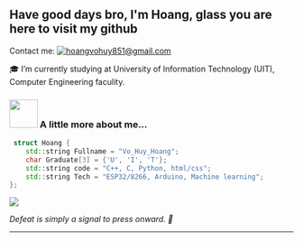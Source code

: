 ## Have good days bro, I'm Hoang, glass you are here to visit my github

Contact me:   [![hoangvohuy851@gmail.com](https://img.shields.io/badge/email-D14836?style=flat&logo=gmail&logoColor=white)](mailto:hoangvohuy851@gmail.com) 

🎓 I’m currently studying at University of Information Technology (UIT), Computer Engineering faculity.<br>

### <img src="https://media.giphy.com/media/VgCDAzcKvsR6OM0uWg/giphy.gif" width="50"> A little more about me...  

```C++
 struct Hoang {
    std::string Fullname = "Vo_Huy_Hoang";
    char Graduate[3] = {'U', 'I', 'T'};
    std::string code = "C++, C, Python, html/css";
    std::string Tech = "ESP32/8266, Arduino, Machine learning";
};


```

[![](https://visitcount.itsvg.in/api?id=Honf103&label=Profile%20Views&color=0&icon=5&pretty=false)](https://visitcount.itsvg.in)



<em><b></b> Defeat is simply a signal to press onward. </b> 💪</em>

---


